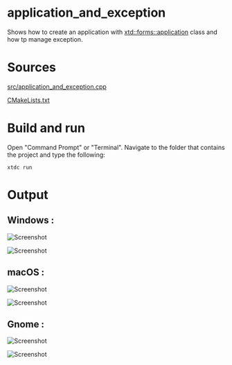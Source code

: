 # application_and_exception

Shows how to create an application with  [xtd::forms::application](../../../src/xtd_forms/include/xtd/forms/application.hpp) class and how tp manage exception.

# Sources

[src/application_and_exception.cpp](src/application_and_exception.cpp)

[CMakeLists.txt](CMakeLists.txt)

# Build and run

Open "Command Prompt" or "Terminal". Navigate to the folder that contains the project and type the following:

```shell
xtdc run
```

# Output

## Windows :

![Screenshot](../../../docs/pictures/examples/application_and_exception_w.png)

![Screenshot](../../../docs/pictures/examples/application_and_exception_wd.png)

## macOS :

![Screenshot](../../../docs/pictures/examples/application_and_exception_m.png)

![Screenshot](../../../docs/pictures/examples/application_and_exception_md.png)

## Gnome :

![Screenshot](../../../docs/pictures/examples/application_and_exception_g.png)

![Screenshot](../../../docs/pictures/examples/application_and_exception_gd.png)
